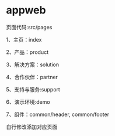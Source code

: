 # appweb

页面代码:src/pages

1、主页：index

2、产品：product

3、解决方案：solution

4、合作伙伴：partner

5、支持与服务:support

6、演示环境:demo

7、组件：common/header, common/footer


自行修改添加对应页面
